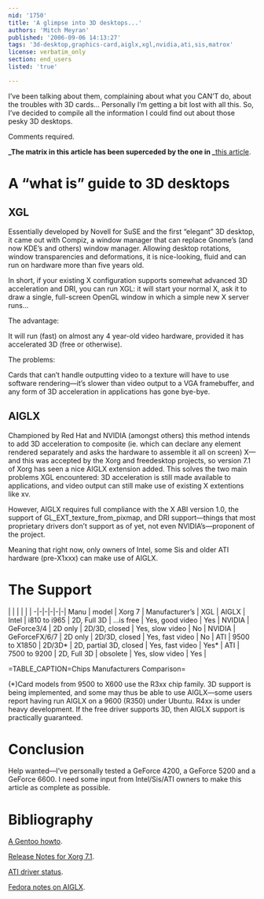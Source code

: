 ```yaml
---
nid: '1750'
title: 'A glimpse into 3D desktops...'
authors: 'Mitch Meyran'
published: '2006-09-06 14:13:27'
tags: '3d-desktop,graphics-card,aiglx,xgl,nvidia,ati,sis,matrox'
license: verbatim_only
section: end_users
listed: 'true'

---
```

I’ve been talking about them, complaining about what you CAN’T do, about the troubles with 3D cards... Personally I’m getting a bit lost with all this. So, I’ve decided to compile all the information I could find out about those pesky 3D desktops.

Comments required.

**_The matrix in this article has been superceded by the one in _**[this article](http://www.freesoftwaremagazine.com/blogs/more_3d_desktops).


<!--break-->



# A “what is” guide to 3D desktops


## XGL

Essentially developed by Novell for SuSE and the first “elegant” 3D desktop, it came out with Compiz, a window manager that can replace Gnome’s (and now KDE’s and others) window manager. Allowing desktop rotations, window transparencies and deformations, it is nice-looking, fluid and can run on hardware more than five years old.

In short, if your existing X configuration supports somewhat advanced 3D acceleration and DRI, you can run XGL: it will start your normal X, ask it to draw a single, full-screen OpenGL window in which a simple new X server runs...

The advantage:

It will run (fast) on almost any 4 year-old video hardware, provided it has accelerated 3D (free or otherwise).

The problems:

Cards that can’t handle outputting video to a texture will have to use software rendering—it’s slower than video output to a VGA framebuffer, and any form of 3D acceleration in applications has gone bye-bye.


## AIGLX

Championed by Red Hat and NVIDIA (amongst others) this method intends to add 3D acceleration to composite (ie. which can declare any element rendered separately and asks the hardware to assemble it all on screen) X—and this was accepted by the Xorg and freedesktop projects, so version 7.1 of Xorg has seen a nice AIGLX extension added. This solves the two main problems XGL encountered: 3D acceleration is still made available to applications, and video output can still make use of existing X extentions like xv.

However, AIGLX requires full compliance with the X ABI version 1.0, the support of GL_EXT_texture_from_pixmap, and DRI support—things that most proprietary drivers don’t support as of yet, not even NVIDIA’s—proponent of the project.

Meaning that right now, only owners of Intel, some Sis and older ATI hardware (pre-X1xxx) can make use of AIGLX.


# The Support


 | | | | | |
-|-|-|-|-|-|
Manu | model | Xorg 7 | Manufacturer’s | XGL | AIGLX | 
Intel | i810 to i965 | 2D, Full 3D | ...is free | Yes, good video | Yes | 
NVIDIA | GeForce3/4 | 2D only | 2D/3D, closed | Yes, slow video | No | 
NVIDIA | GeForceFX/6/7 | 2D only | 2D/3D, closed | Yes, fast video | No | 
ATI | 9500 to X1850 | 2D/3D* | 2D, partial 3D, closed | Yes, fast video | Yes* | 
ATI | 7500 to 9200 | 2D, Full 3D | obsolete | Yes, slow video | Yes | 

=TABLE_CAPTION=Chips Manufacturers Comparison=

(*)Card models from 9500 to X600 use the R3xx chip family. 3D support is being implemented, and some may thus be able to use AIGLX—some users report having run AIGLX on a 9600 (R350) under Ubuntu. R4xx is under heavy development. If the free driver supports 3D, then AIGLX support is practically guaranteed.


# Conclusion

Help wanted—I’ve personally tested a GeForce 4200, a GeForce 5200 and a GeForce 6600. I need some input from Intel/Sis/ATI owners to make this article as complete as possible.


# Bibliography

[A Gentoo howto](http://gentoo-wiki.com/HOWTO_AIGLX).

[Release Notes for Xorg 7.1](http://ftp.x.org/pub/X11R7.1/doc/RELNOTES4.html).

[ATI driver status](http://dri.freedesktop.org/wiki/ATIRadeon).

[Fedora notes on AIGLX](http://fedoraproject.org/wiki/RenderingProject/aiglx).


